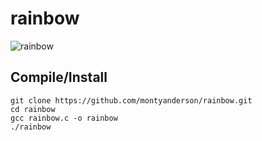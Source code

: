 # rainbow
![rainbow](https://i.imgur.com/V9uycib.png)

Compile/Install
---------------
    git clone https://github.com/montyanderson/rainbow.git
    cd rainbow
    gcc rainbow.c -o rainbow
    ./rainbow